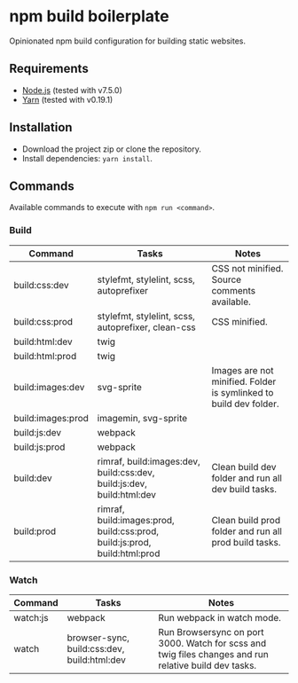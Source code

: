 # npm build boilerplate
Opinionated npm build configuration for building static websites.

## Requirements

 - [Node.js](https://nodejs.org) (tested with v7.5.0)
 - [Yarn](https://yarnpkg.com) (tested with v0.19.1)

## Installation

 - Download the project zip or clone the repository.
 - Install dependencies: `yarn install`.

## Commands
Available commands to execute with `npm run <command>`.

### Build

| Command | Tasks | Notes |
| --- | --- | --- |
| build:css:dev | stylefmt, stylelint, scss, autoprefixer | CSS not minified. Source comments available. |
| build:css:prod | stylefmt, stylelint, scss, autoprefixer, clean-css | CSS minified. |
| build:html:dev | twig | |
| build:html:prod | twig | |
| build:images:dev | svg-sprite | Images are not minified. Folder is symlinked to build dev folder. |
| build:images:prod | imagemin, svg-sprite | |
| build:js:dev | webpack | |
| build:js:prod | webpack | |
| build:dev | rimraf, build:images:dev, build:css:dev, build:js:dev, build:html:dev | Clean build dev folder and run all dev build tasks. |
| build:prod | rimraf, build:images:prod, build:css:prod, build:js:prod, build:html:prod | Clean build prod folder and run all prod build tasks. |

### Watch

| Command | Tasks | Notes |
| --- | --- | --- |
| watch:js | webpack | Run webpack in watch mode. |
| watch | browser-sync, build:css:dev, build:html:dev | Run Browsersync on port 3000. Watch for scss and twig files changes and run relative build dev tasks. |